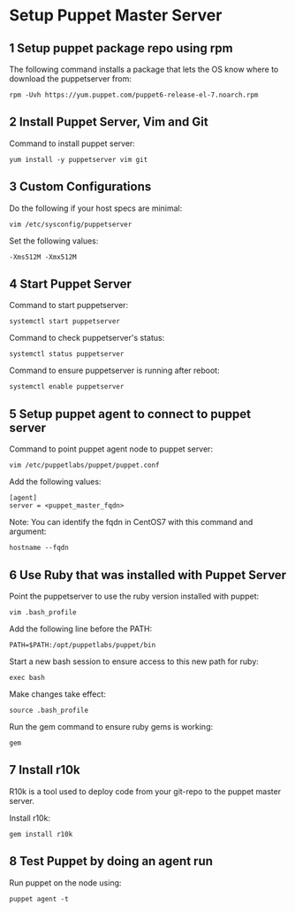 
# Setup Puppet Master Server

## 1 Setup puppet package repo using rpm
The following command installs a package that lets the OS know where to download the puppetserver from:

    rpm -Uvh https://yum.puppet.com/puppet6-release-el-7.noarch.rpm

## 2 Install Puppet Server, Vim and Git
Command to install puppet server:

    yum install -y puppetserver vim git

## 3 Custom Configurations
Do the following if your host specs are minimal:

    vim /etc/sysconfig/puppetserver

Set the following values:

    -Xms512M -Xmx512M

## 4 Start Puppet Server
Command to start puppetserver:

    systemctl start puppetserver

Command to check puppetserver's status:

    systemctl status puppetserver

Command to ensure puppetserver is running after reboot:

    systemctl enable puppetserver

## 5 Setup puppet agent to connect to puppet server
Command to point puppet agent node to puppet server:

    vim /etc/puppetlabs/puppet/puppet.conf

Add the following values:

    [agent]
    server = <puppet_master_fqdn>

Note: You can identify the fqdn in CentOS7 with this command and argument:

    hostname --fqdn

## 6 Use Ruby that was installed with Puppet Server
Point the puppetserver to use the ruby version installed with puppet:

    vim .bash_profile

Add the following line before the PATH:

    PATH=$PATH:/opt/puppetlabs/puppet/bin

Start a new bash session to ensure access to this new path for ruby:

    exec bash

Make changes take effect:

    source .bash_profile

Run the gem command to ensure ruby gems is working:

    gem

## 7 Install r10k
R10k is a tool used to deploy code from your git-repo to the puppet master server.

Install r10k:

    gem install r10k


## 8 Test Puppet by doing an agent run
Run puppet on the node using:

    puppet agent -t

